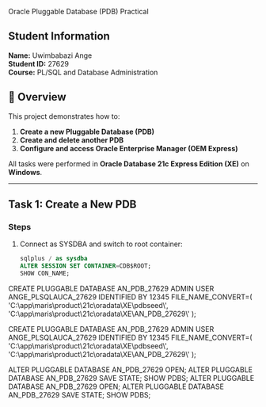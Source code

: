 Oracle Pluggable Database (PDB) Practical

## Student Information
**Name:** Uwimbabazi Ange  
**Student ID:** 27629  
**Course:** PL/SQL and Database Administration  



## 📘 Overview

This project demonstrates how to:
1. **Create a new Pluggable Database (PDB)**  
2. **Create and delete another PDB**  
3. **Configure and access Oracle Enterprise Manager (OEM Express)**  

All tasks were performed in **Oracle Database 21c Express Edition (XE)** on **Windows**.

---

##  Task 1: Create a New PDB

### Steps
1. Connect as SYSDBA and switch to root container:
   ```sql
   sqlplus / as sysdba
   ALTER SESSION SET CONTAINER=CDB$ROOT;
   SHOW CON_NAME;
CREATE PLUGGABLE DATABASE AN_PDB_27629
ADMIN USER ANGE_PLSQLAUCA_27629 IDENTIFIED BY 12345
FILE_NAME_CONVERT=(
  'C:\\app\\maris\\product\\21c\\oradata\\XE\\pdbseed\\',
  'C:\\app\\maris\\product\\21c\\oradata\\XE\\AN_PDB_27629\\'
);

CREATE PLUGGABLE DATABASE AN_PDB_27629
ADMIN USER ANGE_PLSQLAUCA_27629 IDENTIFIED BY 12345
FILE_NAME_CONVERT=(
  'C:\\app\\maris\\product\\21c\\oradata\\XE\\pdbseed\\',
  'C:\\app\\maris\\product\\21c\\oradata\\XE\\AN_PDB_27629\\'
);

ALTER PLUGGABLE DATABASE AN_PDB_27629 OPEN;
ALTER PLUGGABLE DATABASE AN_PDB_27629 SAVE STATE;
SHOW PDBS;
ALTER PLUGGABLE DATABASE AN_PDB_27629 OPEN;
ALTER PLUGGABLE DATABASE AN_PDB_27629 SAVE STATE;
SHOW PDBS;

